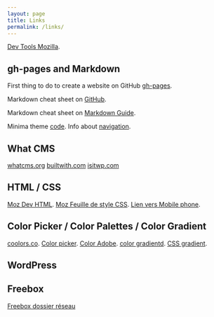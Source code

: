 ```yaml
---
layout: page
title: Links
permalink: /links/
---
```


[Dev Tools Mozilla](https://developer.mozilla.org/fr/docs/Learn/Common_questions/Tools_and_setup/What_are_browser_developer_tools#la_console_javascript). 

## gh-pages and Markdown

First thing to do to create a website on GitHub [gh-pages](https://pages.github.com).

Markdown cheat sheet on [GitHub](https://github.com/adam-p/markdown-here/wiki/Markdown-Cheatsheet).

Markdown cheat sheet on [Markdown Guide](https://www.markdownguide.org/cheat-sheet/).

Minima theme [code](https://github.com/jekyll/minima/blob/master/about.md). Info about [navigation](https://talk.jekyllrb.com/t/extending-minima-theme/7964).

## What CMS

[whatcms.org](https://whatcms.org/)
[builtwith.com](https://builtwith.com/)
[isitwp.com](https://www.isitwp.com/)

## HTML / CSS

[Moz Dev HTML](https://developer.mozilla.org/fr/docs/Web/HTML).
[Moz Feuille de style CSS](https://developer.mozilla.org/fr/docs/Web/HTML).
[Lien vers Mobile phone](https://developer.mozilla.org/fr/docs/Web/HTML/Element/a#cr%C3%A9er_un_lien_avec_les_num%C3%A9ros_de_t%C3%A9l%C3%A9phone).

## Color Picker / Color Palettes / Color Gradient

[coolors.co](https://coolors.co/). [Color picker](https://www.w3schools.com/colors/colors_picker.asp). [Color Adobe](https://color.adobe.com/fr/trends). [color gradientd](https://uigradients.com/#Quepal). [CSS gradient](https://cssgradient.io/).

## WordPress

## Freebox

[Freebox dossier réseau](https://alexbacher.fr/unixlinux/acces-disque-freebox-ubuntu/)